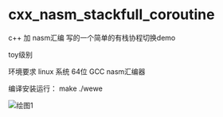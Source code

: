 # cxx_nasm_stackfull_coroutine
c++ 加 nasm汇编 写的一个简单的有栈协程切换demo 

toy级别

环境要求 linux 系统 64位
GCC nasm汇编器

编译安装运行：
make
./wewe 

![绘图1](https://user-images.githubusercontent.com/22612129/190296393-9ffe9e4e-d1b3-4cc4-a90c-c9299430370c.png)

